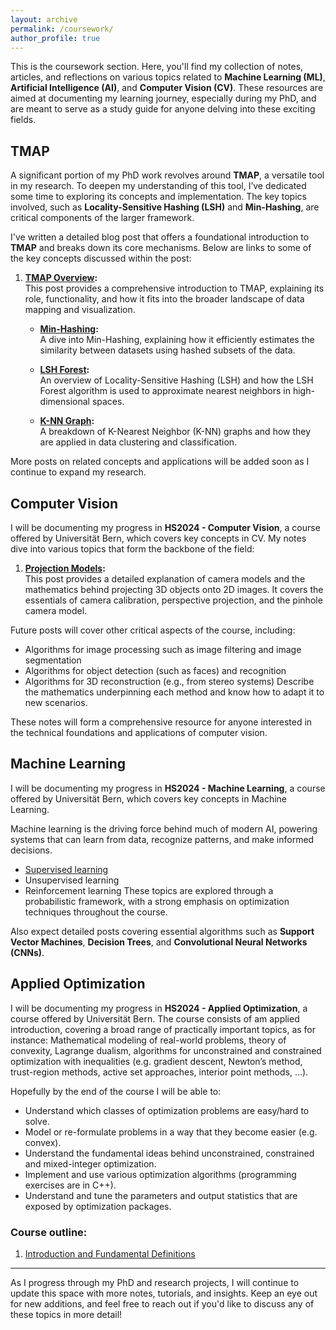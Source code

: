 ```yaml
---
layout: archive  
permalink: /coursework/  
author_profile: true  
---
```


This is the coursework section. Here, you'll find my collection of notes, articles, and reflections on various topics related to **Machine Learning (ML)**, **Artificial Intelligence (AI)**, and **Computer Vision (CV)**. These resources are aimed at documenting my learning journey, especially during my PhD, and are meant to serve as a study guide for anyone delving into these exciting fields. 

## TMAP
A significant portion of my PhD work revolves around **TMAP**, a versatile tool in my research. To deepen my understanding of this tool, I’ve dedicated some time to exploring its concepts and implementation. The key topics involved, such as **Locality-Sensitive Hashing (LSH)** and **Min-Hashing**, are critical components of the larger framework.

I've written a detailed blog post that offers a foundational introduction to **TMAP** and breaks down its core mechanisms. Below are links to some of the key concepts discussed within the post:

1. **[TMAP Overview](https://afloresep.github.io/TMAP/):**  
   This post provides a comprehensive introduction to TMAP, explaining its role, functionality, and how it fits into the broader landscape of data mapping and visualization.

   - **[Min-Hashing](https://afloresep.github.io/posts/2024/09/MinHashing/):**  
     A dive into Min-Hashing, explaining how it efficiently estimates the similarity between datasets using hashed subsets of the data.
     
   - **[LSH Forest](https://afloresep.github.io/posts/2024/09/LSH-Forest/):**  
     An overview of Locality-Sensitive Hashing (LSH) and how the LSH Forest algorithm is used to approximate nearest neighbors in high-dimensional spaces.
     
   - **[K-NN Graph](https://afloresep.github.io/posts/2024/09/knn-graph/):**  
     A breakdown of K-Nearest Neighbor (K-NN) graphs and how they are applied in data clustering and classification.

More posts on related concepts and applications will be added soon as I continue to expand my research.

## Computer Vision
I will be documenting my progress in **HS2024 - Computer Vision**, a course offered by Universität Bern, which covers key concepts in CV. My notes dive into various topics that form the backbone of the field:

1. **[Projection Models](https://afloresep.github.io/computer-vision/Projection-Models/):**  
   This post provides a detailed explanation of camera models and the mathematics behind projecting 3D objects onto 2D images. It covers the essentials of camera calibration, perspective projection, and the pinhole camera model.

Future posts will cover other critical aspects of the course, including:
- Algorithms for image processing such as image filtering and image segmentation
- Algorithms for object detection (such as faces) and recognition
- Algorithms for 3D reconstruction (e.g., from stereo systems) Describe the mathematics underpinning each method and know how to adapt it to new scenarios.
  
These notes will form a comprehensive resource for anyone interested in the technical foundations and applications of computer vision.

## Machine Learning
I will be documenting my progress in **HS2024 - Machine Learning**, a course offered by Universität Bern, which covers key concepts in Machine Learning.

Machine learning is the driving force behind much of modern AI, powering systems that can learn from data, recognize patterns, and make informed decisions. 
- [Supervised learning](https://afloresep.github.io/machine-learning/supervised-learning/)
- Unsupervised learning
- Reinforcement learning
These topics are explored through a probabilistic framework, with a strong emphasis on optimization techniques throughout the course.
  
Also expect detailed posts covering essential algorithms such as **Support Vector Machines**, **Decision Trees**, and **Convolutional Neural Networks (CNNs)**.

## Applied Optimization
I will be documenting my progress in **HS2024 - Applied Optimization**, a course offered by Universität Bern.
The course consists of am applied introduction, covering a broad range of practically important topics, as for instance: Mathematical modeling of real-world problems, theory of convexity, Lagrange dualism, algorithms for unconstrained and constrained optimization with inequalities (e.g. gradient descent, Newton’s method, trust-region methods, active set approaches, interior point methods, …).

Hopefully by the end of the course I will be able to: 
- Understand which classes of optimization problems are easy/hard to solve.
- Model or re-formulate problems in a way that they become easier (e.g. convex).
- Understand the fundamental ideas behind unconstrained, constrained and mixed-integer optimization.
- Implement and use various optimization algorithms (programming exercises are in C++).
- Understand and tune the parameters and output statistics that are exposed by optimization packages.

### Course outline: 
1. [Introduction and Fundamental Definitions](https://afloresep.github.io/applied-optimization/fundamental-definitions/)


---

As I progress through my PhD and research projects, I will continue to update this space with more notes, tutorials, and insights. Keep an eye out for new additions, and feel free to reach out if you'd like to discuss any of these topics in more detail!

